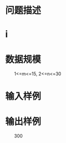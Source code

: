
<p align="center" style="text-align:center;">
	
# 问题描述

<span></span> 
</p>

# i



# 数据规模

<span></span> 
</p>
<p style="text-indent:21.0pt;">
	<span>1&lt;=m&lt;=15, 2&lt;=n&lt;=30</span> 
</p>

# 输入样例


# 输出样例

<span></span> 
</p>
<p style="text-indent:21.0pt;">
	<span>300</span> 
</p>
<span style="font-size:10.5pt;font-family:;"><br/>
</span>
